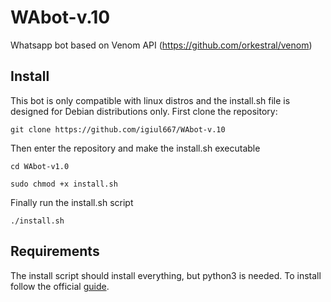 # WAbot-v.10
Whatsapp bot based on Venom API (https://github.com/orkestral/venom)


## Install
This bot is only compatible with linux distros and the install.sh file is designed for Debian distributions only.
First clone the repository:

`git clone https://github.com/igiul667/WAbot-v.10`

Then enter the repository and make the install.sh executable

`cd WAbot-v1.0`

`sudo chmod +x install.sh`

Finally run the install.sh script

`./install.sh`

## Requirements
The install script should install everything, but python3 is needed. To install follow the official [guide](https://wiki.python.org/moin/BeginnersGuide/Download).

